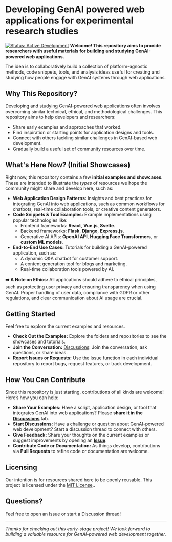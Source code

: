 # Developing GenAI powered web applications for experimental research studies

[![Status: Active Development](https://img.shields.io/badge/status-active_development-brightgreen.svg)](CONTRIBUTING.md)
**Welcome! This repository aims to provide researchers with useful materials for building and studying GenAI-powered web applications.**

The idea is to collaboratively build a collection of platform-agnostic methods, code snippets, tools, and analysis ideas useful for creating and studying how people engage with GenAI systems through web applications.

## Why This Repository?

Developing and studying GenAI-powered web applications often involves overcoming similar technical, ethical, and methodological challenges. This repository aims to help developers and researchers:

* Share early examples and approaches that worked.
* Find inspiration or starting points for application designs and tools.
* Connect with others tackling similar challenges in GenAI-based web development.
* Gradually build a useful set of community resources over time.

## What's Here Now? (Initial Showcases)

Right now, this repository contains a few **initial examples and showcases**. These are intended to illustrate the *types* of resources we hope the community might share and develop here, such as:

* **Web Application Design Patterns:** Insights and best practices for integrating GenAI into web applications, such as common workflows for chatbots, real-time collaboration tools, or creative content generators.
* **Code Snippets & Tool Examples:** Example implementations using popular technologies like:
  - Frontend frameworks: **React**, **Vue.js**, **Svelte**.
  - Backend frameworks: **Flask**, **Django**, **Express.js**.
  - Generative AI APIs: **OpenAI API**, **Hugging Face Transformers**, or **custom ML models**.
* **End-to-End Use Cases:** Tutorials for building a GenAI-powered application, such as:
  - A dynamic Q&A chatbot for customer support.
  - A content generation tool for blogs and marketing.
  - Real-time collaboration tools powered by AI.

**➡️ A Note on Ethics:** All applications should adhere to ethical principles, such as protecting user privacy and ensuring transparency when using GenAI. Proper handling of user data, compliance with GDPR or other regulations, and clear communication about AI usage are crucial.

## Getting Started

Feel free to explore the current examples and resources.

* **Check Out the Examples:** Explore the folders and repositories to see the showcases and tutorials.
* **Join the Conversation:** [Discussions](https://github.com/orgs/GenAI-interaction-research/discussions): Join the conversation, ask questions, or share ideas.
* **Report Issues or Requests:** Use the Issue function in each individual repository to report bugs, request features, or track development.
  
## How You Can Contribute

Since this repository is just starting, contributions of all kinds are welcome! Here’s how you can help:

* **Share Your Examples:** Have a script, application design, or tool that integrates GenAI into web applications? Please **share it in the [Discussions](https://github.com/orgs/GenAI-interaction-research/discussions)** tab.
* **Start Discussions:** Have a challenge or question about GenAI-powered web development? Start a discussion thread to connect with others.
* **Give Feedback:** Share your thoughts on the current examples or suggest improvements by opening an **[Issue](link-to-issues-tab)**.
* **Contribute Code or Documentation:** As things develop, contributions via **Pull Requests** to refine code or documentation are welcome.


## Licensing

Our intention is for resources shared here to be openly reusable. This project is licensed under the [MIT License](https://github.com/GenAI-interaction-research/.github/blob/main/LICENSE)..

## Questions?

Feel free to open an Issue or start a Discussion thread!

---

*Thanks for checking out this early-stage project! We look forward to building a valuable resource for GenAI-powered web development together.*
